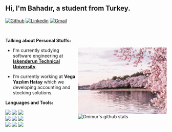 
## Hi, I'm Bahadır, a student from Turkey.


[![Github](https://img.shields.io/badge/-Github-000?style=flat&logo=Github&logoColor=white)](https://github.com/wynioux)
[![Linkedin](https://img.shields.io/badge/-LinkedIn-blue?style=flat&logo=Linkedin&logoColor=white)](https://www.linkedin.cowm/in/wynioux/)
[![Gmail](https://img.shields.io/badge/-Gmail-c14438?style=flat&logo=Gmail&logoColor=white)](mailto:wynioux@gmail.com)

&nbsp;

**Talking about Personal Stuffs:**

<!-- Any image aligned to the right. Beware the width -->
<img width="55%" align="right" alt="Github" src="https://raw.githubusercontent.com/wynioux/wynioux/master/resources/header.jpg"/>

- I'm currently studying software engineering at [**Iskenderun Technical University**](https://iste.edu.tr/en).

- I’m currently working at **Vega Yazılım Hatay** which we developing accounting and stocking solutions.

**Languages and Tools:**

<p>
  <a href:>
    <img width="55%" align="right" alt="Onimur's github stats" src="https://github-readme-stats.vercel.app/api?username=wynioux&show_icons=true" />
  </a>
  
  <img width="10%" src="https://www.vectorlogo.zone/logos/swift/swift-ar21.svg">
  <img width="10%" src="https://www.vectorlogo.zone/logos/python/python-ar21.svg">
  <img width="10%" src="https://www.vectorlogo.zone/logos/java/java-ar21.svg">
  <br />

  <img width="10%" src="https://www.vectorlogo.zone/logos/dotnet/dotnet-ar21.svg">
  <img width="10%" src="https://www.vectorlogo.zone/logos/gnu_bash/gnu_bash-ar21.svg">
  <img width="10%" src="https://www.vectorlogo.zone/logos/git-scm/git-scm-ar21.svg">
  <br />
  
  <img width="10%" src="https://www.vectorlogo.zone/logos/apple_xcode/apple_xcode-ar21.svg">
  <img width="10%" src="https://www.vectorlogo.zone/logos/visualstudio_code/visualstudio_code-ar21.svg">
  <img width="10%" src="https://www.vectorlogo.zone/logos/jetbrains/jetbrains-ar21.svg">
</p>